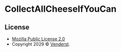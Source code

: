 # CollectAllCheeseIfYouCan

## License

* [Mozilla Public License 2.0](https://www.mozilla.org/en-US/MPL/2.0/)
* Copyright 2029 © [Venderst](https://github.com/Venderst).
